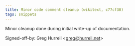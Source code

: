 ```yaml
---
title: Minor code comment cleanup (wikitext, c77cf30)
tags: snippets
---
```


Minor cleanup done during initial write-up of documentation.

Signed-off-by: Greg Hurrell &lt;greg@hurrell.net&gt;

